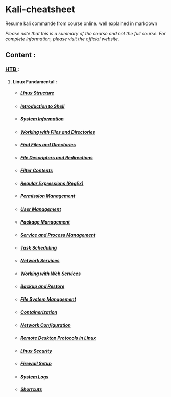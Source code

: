 # Kali-cheatsheet
Resume kali commande from course online. well explained in markdown

*Please note that this is a summary of the course and not the full course. For complete information, please visit the official website.*

## Content : 

### [HTB ](https://academy.hackthebox.com) :

1. #### Linux Fundamental :

   - ##### [Linux Structure](https://github.com/DixLan/kali-cheatsheet/blob/master/HTB/Linux%20Fundamental/Linux-Structure.md)

   - ##### [Introduction to Shell](https://github.com/DixLan/kali-cheatsheet/blob/master/HTB/Linux%20Fundamental/Introduction-to-Shell.md)

   - ##### [System Information](https://github.com/DixLan/kali-cheatsheet/blob/master/HTB/Linux%20Fundamental/System-Information.md)

   - ##### [Working with Files and Directories](https://github.com/DixLan/kali-cheatsheet/blob/master/HTB/Linux%20Fundamental/Working-with-Files-and-Directories.md)

   - ##### [Find Files and Directories](https://github.com/DixLan/kali-cheatsheet/blob/master/HTB/Linux%20Fundamental/Find-Files-and-Directories.md)

   - ##### [File Descriptors and Redirections](https://github.com/DixLan/kali-cheatsheet/blob/master/HTB/Linux%20Fundamental/File-Descriptors-and-Redirections.md)

   - ##### [Filter Contents](https://github.com/DixLan/kali-cheatsheet/blob/master/HTB/Linux%20Fundamental/Filter-Contents.md)

   - ##### [Regular Expressions (RegEx)](https://github.com/DixLan/kali-cheatsheet/blob/master/HTB/Linux%20Fundamental/Regular%20Expressions%20(RegEx).md)

   - ##### [Permission Management](https://github.com/DixLan/kali-cheatsheet/blob/master/HTB/Linux%20Fundamental/Permission%20Management.md)

   - ##### [User Management](https://github.com/DixLan/kali-cheatsheet/blob/master/HTB/Linux%20Fundamental/User%20Managment.md)

   - ##### [Package Management](https://github.com/DixLan/kali-cheatsheet/blob/master/HTB/Linux%20Fundamental/Package%20Management.md)

   - ##### [Service and Process Management](https://github.com/DixLan/kali-cheatsheet/blob/master/HTB/Linux%20Fundamental/Service%20and%20Process%20Management.md)

   - #####  [Task Scheduling](https://github.com/DixLan/kali-cheatsheet/blob/master/HTB/Linux%20Fundamental/Task%20Scheduling.md)

   - ##### [Network Services](https://github.com/DixLan/kali-cheatsheet/blob/master/HTB/Linux%20Fundamental/Network%20Services.md)

   - ##### [Working with Web Services](https://github.com/DixLan/kali-cheatsheet/blob/master/HTB/Linux%20Fundamental/Working%20with%20Web%20Services.md)

   - ##### [Backup and Restore](https://github.com/DixLan/kali-cheatsheet/tree/master/HTB/Linux%20Fundamental/Backup-and-Restore.md)

   - ##### [File System Management](https://github.com/DixLan/kali-cheatsheet/tree/master/HTB/Linux%20Fundamental/File-System-Management.md)

   - ##### [Containerization](https://github.com/DixLan/kali-cheatsheet/tree/master/HTB/Linux%20Fundamental/Containerization.md)

   - ##### [Network Configuration](https://github.com/DixLan/kali-cheatsheet/tree/master/HTB/Linux%20Fundamental/Network-Configuration.md)

   - ##### [Remote Desktop Protocols in Linux](https://github.com/DixLan/kali-cheatsheet/tree/master/HTB/Linux%20Fundamental/Remote-Desktop-Protocols-in-Linux.md)

   - ##### [Linux Security](https://github.com/DixLan/kali-cheatsheet/tree/master/HTB/Linux%20Fundamental/Linux-Security.md)

   - ##### [Firewall Setup](https://github.com/DixLan/kali-cheatsheet/tree/master/HTB/Linux%20Fundamental/Firewall-Setup.md)

   - ##### [System Logs](https://github.com/DixLan/kali-cheatsheet/tree/master/HTB/Linux%20Fundamental/System-Logs.md)

   - ##### [Shortcuts](https://github.com/DixLan/kali-cheatsheet/tree/master/HTB/Linux%20Fundamental/Shortcuts.md)
